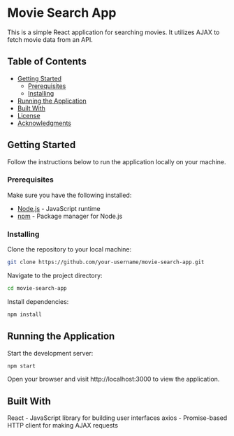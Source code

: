 # Movie Search App

This is a simple React application for searching movies. It utilizes AJAX to fetch movie data from an API.

## Table of Contents

- [Getting Started](#getting-started)
  - [Prerequisites](#prerequisites)
  - [Installing](#installing)
- [Running the Application](#running-the-application)
- [Built With](#built-with)
- [License](#license)
- [Acknowledgments](#acknowledgments)

## Getting Started

Follow the instructions below to run the application locally on your machine.

### Prerequisites

Make sure you have the following installed:

- [Node.js](https://nodejs.org/) - JavaScript runtime
- [npm](https://www.npmjs.com/) - Package manager for Node.js

### Installing

Clone the repository to your local machine:

```bash
git clone https://github.com/your-username/movie-search-app.git
```

Navigate to the project directory:

```bash
cd movie-search-app
```

Install dependencies:

```bash
npm install
```

## Running the Application

Start the development server:

```bash
npm start
```

Open your browser and visit http://localhost:3000 to view the application.

## Built With

React - JavaScript library for building user interfaces
axios - Promise-based HTTP client for making AJAX requests

